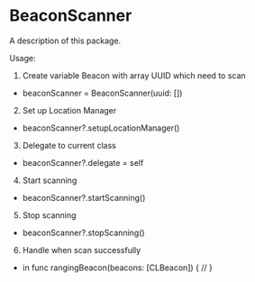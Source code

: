 # BeaconScanner

A description of this package.

Usage:

1. Create variable Beacon with array UUID which need to scan

- beaconScanner = BeaconScanner(uuid: [])

2. Set up Location Manager

- beaconScanner?.setupLocationManager()

3. Delegate to current class

- beaconScanner?.delegate = self

4. Start scanning

- beaconScanner?.startScanning()

5. Stop scanning

- beaconScanner?.stopScanning()

6. Handle when scan successfully 

- in func rangingBeacon(beacons: [CLBeacon]) {
        //
    }
